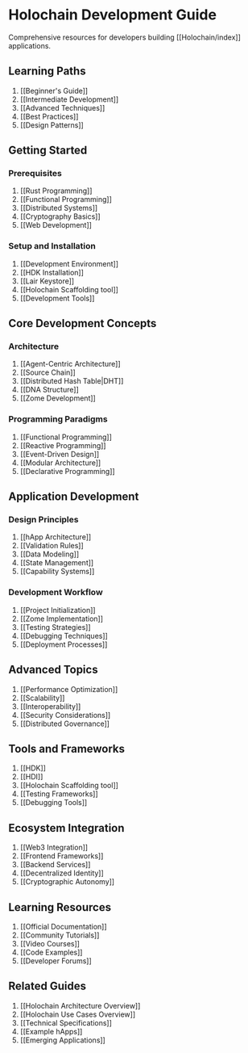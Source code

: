 # Holochain Development Guide

Comprehensive resources for developers building [[Holochain/index]] applications.

## Learning Paths

1. [[Beginner's Guide]]
2. [[Intermediate Development]]
3. [[Advanced Techniques]]
4. [[Best Practices]]
5. [[Design Patterns]]

## Getting Started

### Prerequisites

1. [[Rust Programming]]
2. [[Functional Programming]]
3. [[Distributed Systems]]
4. [[Cryptography Basics]]
5. [[Web Development]]

### Setup and Installation

1. [[Development Environment]]
2. [[HDK Installation]]
3. [[Lair Keystore]]
4. [[Holochain Scaffolding tool]]
5. [[Development Tools]]

## Core Development Concepts

### Architecture

1. [[Agent-Centric Architecture]]
2. [[Source Chain]]
3. [[Distributed Hash Table|DHT]]
4. [[DNA Structure]]
5. [[Zome Development]]

### Programming Paradigms

1. [[Functional Programming]]
2. [[Reactive Programming]]
3. [[Event-Driven Design]]
4. [[Modular Architecture]]
5. [[Declarative Programming]]

## Application Development

### Design Principles

1. [[hApp Architecture]]
2. [[Validation Rules]]
3. [[Data Modeling]]
4. [[State Management]]
5. [[Capability Systems]]

### Development Workflow

1. [[Project Initialization]]
2. [[Zome Implementation]]
3. [[Testing Strategies]]
4. [[Debugging Techniques]]
5. [[Deployment Processes]]

## Advanced Topics

1. [[Performance Optimization]]
2. [[Scalability]]
3. [[Interoperability]]
4. [[Security Considerations]]
5. [[Distributed Governance]]

## Tools and Frameworks

1. [[HDK]]
2. [[HDI]]
3. [[Holochain Scaffolding tool]]
4. [[Testing Frameworks]]
5. [[Debugging Tools]]

## Ecosystem Integration

1. [[Web3 Integration]]
2. [[Frontend Frameworks]]
3. [[Backend Services]]
4. [[Decentralized Identity]]
5. [[Cryptographic Autonomy]]

## Learning Resources

1. [[Official Documentation]]
2. [[Community Tutorials]]
3. [[Video Courses]]
4. [[Code Examples]]
5. [[Developer Forums]]

## Related Guides

1. [[Holochain Architecture Overview]]
2. [[Holochain Use Cases Overview]]
3. [[Technical Specifications]]
4. [[Example hApps]]
5. [[Emerging Applications]]
